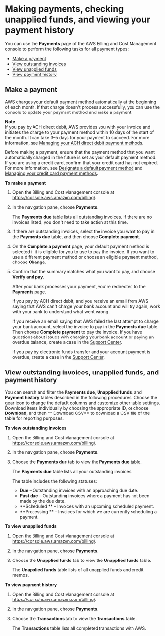 # Making payments, checking unapplied funds, and viewing your payment history<a name="manage-making-a-payment"></a>

You can use the **Payments** page of the AWS Billing and Cost Management console to perform the following tasks for all payment types:
+ [Make a payment](#making-a-payment)
+ [View outstanding invoices](#view-outstanding-invoices-procedure)
+ [View unapplied funds](#view-unapplied-funds-procedure)
+ [View payment history](#view-payment-history-procedure)

## Make a payment<a name="make-a-payment"></a>

AWS charges your default payment method automatically at the beginning of each month\. If that charge doesn't process successfully, you can use the console to update your payment method and make a payment\.

**Note**  
If you pay by ACH direct debit, AWS provides you with your invoice and initiates the charge to your payment method within 10 days of the start of the month\. It can take 3–5 days for your payment to succeed\. For more information, see [Managing your ACH direct debit payment methods](manage-debit.md)\.

Before making a payment, ensure that the payment method that you want automatically charged in the future is set as your default payment method\. If you are using a credit card, confirm that your credit card has not expired\. For more information, see [Designate a default payment method](manage-payment-method.md#manage-designate-default) and [Managing your credit card payment methods](manage-cc.md)\.<a name="making-a-payment"></a>

**To make a payment**

1. Open the Billing and Cost Management console at [https://console\.aws\.amazon\.com/billing/](https://console.aws.amazon.com/billing/home?#/)\.

1. In the navigation pane, choose **Payments**\.

   The **Payments due** table lists all outstanding invoices\. If there are no invoices listed, you don't need to take action at this time\.

1. If there are outstanding invoices, select the invoice you want to pay in the **Payments due** table, and then choose **Complete payment**\.

1. On the **Complete a payment** page, your default payment method is selected if it is eligible for you to use to pay the invoice\. If you want to use a different payment method or choose an eligible payment method, choose **Change**\.

1. Confirm that the summary matches what you want to pay, and choose **Verify and pay**\.

   After your bank processes your payment, you're redirected to the **Payments** page\.

   If you pay by ACH direct debit, and you receive an email from AWS saying that AWS can't charge your bank account and will try again, work with your bank to understand what went wrong\. 

   If you receive an email saying that AWS failed the last attempt to charge your bank account, select the invoice to pay in the **Payments due** table\. Then choose **Complete payment** to pay the invoice\. If you have questions about issues with charging your bank account or paying an overdue balance, create a case in the [Support Center](https://console.aws.amazon.com/support/home?#)\.

   If you pay by electronic funds transfer and your account payment is overdue, create a case in the [Support Center](https://console.aws.amazon.com/support/home?#)\.

## View outstanding invoices, unapplied funds, and payment history<a name="view-payment-info"></a>

You can search and filter the **Payments due**, **Unapplied funds**, and **Payment history** tables described in the following procedures\. Choose the gear icon to change the default columns and customize other table settings\. Download items individually by choosing the appropriate ID, or choose **Download**, and then ** Download CSV** to download a CSV file of the table for reporting purposes\.<a name="view-outstanding-invoices-procedure"></a>

**To view outstanding invoices**

1. Open the Billing and Cost Management console at [https://console\.aws\.amazon\.com/billing/](https://console.aws.amazon.com/billing/home?#/)\.

1. In the navigation pane, choose **Payments**\.

1. Choose the **Payments due** tab to view the **Payments due** table\. 

   The **Payments due** table lists all your outstanding invoices\. 

   The table includes the following statuses:
   + **Due** – Outstanding invoices with an approaching due date\.
   + **Past due** – Outstanding invoices where a payment has not been made by the due date\.
   + **Scheduled ** – Invoices with an upcoming scheduled payment\.
   + **Processing ** – Invoices for which we are currently scheduling a payment\.<a name="view-unapplied-funds-procedure"></a>

**To view unapplied funds**

1. Open the Billing and Cost Management console at [https://console\.aws\.amazon\.com/billing/](https://console.aws.amazon.com/billing/home?#/)\.

1. In the navigation pane, choose **Payments**\.

1. Choose the **Unapplied funds** tab to view the **Unapplied funds** table\. 

   The **Unapplied funds** table lists of all unapplied funds and credit memos\. <a name="view-payment-history-procedure"></a>

**To view payment history**

1. Open the Billing and Cost Management console at [https://console\.aws\.amazon\.com/billing/](https://console.aws.amazon.com/billing/home?#/)\.

1. In the navigation pane, choose **Payments**\.

1. Choose the **Transactions** tab to view the **Transactions** table\. 

   The **Transactions** table lists all completed transactions with AWS\.